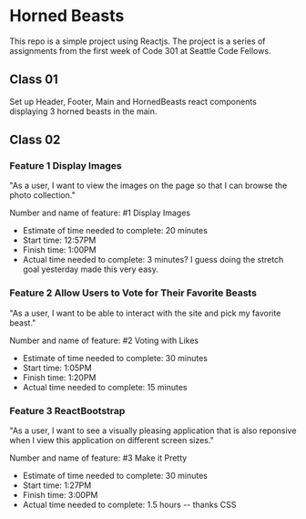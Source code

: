# Horned Beasts

This repo is a simple project using Reactjs. The project is a series of assignments from the first week of Code 301 at Seattle Code Fellows.

## Class 01

Set up Header, Footer, Main and HornedBeasts react components displaying 3 horned beasts in the main.

## Class 02

### Feature 1 Display Images

"As a user, I want to view the images on the page so that I can browse the photo collection."

Number and name of feature: #1 Display Images

- Estimate of time needed to complete: 20 minutes
- Start time: 12:57PM
- Finish time: 1:00PM
- Actual time needed to complete: 3 minutes? I guess doing the stretch goal yesterday made this very easy.

### Feature 2 Allow Users to Vote for Their Favorite Beasts

"As a user, I want to be able to interact with the site and pick my favorite beast."


Number and name of feature: #2 Voting with Likes

- Estimate of time needed to complete: 30 minutes
- Start time: 1:05PM
- Finish time: 1:20PM
- Actual time needed to complete: 15 minutes


### Feature 3 ReactBootstrap

"As a user, I want to see a visually pleasing application that is also reponsive when I view this application on different screen sizes."

Number and name of feature: #3 Make it Pretty

- Estimate of time needed to complete: 30 minutes
- Start time: 1:27PM
- Finish time: 3:00PM
- Actual time needed to complete: 1.5 hours -- thanks CSS
